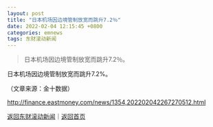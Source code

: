 ```yaml
---
layout: post
title: "日本机场因边境管制放宽而跳升7.2％"
date: 2022-02-04 12:15:45 +0800
categories: emnews
tags: 东财滚动新闻
---
```

> 日本机场因边境管制放宽而跳升7.2％。

<p>日本机场因边境管制放宽而跳升7.2%。 </p><p class="em_media">（文章来源：金十数据）</p>

<http://finance.eastmoney.com/news/1354,202202042267270512.html>

[返回东财滚动新闻](//finews.withounder.com/emnews/)｜[返回首页](//finews.withounder.com/)